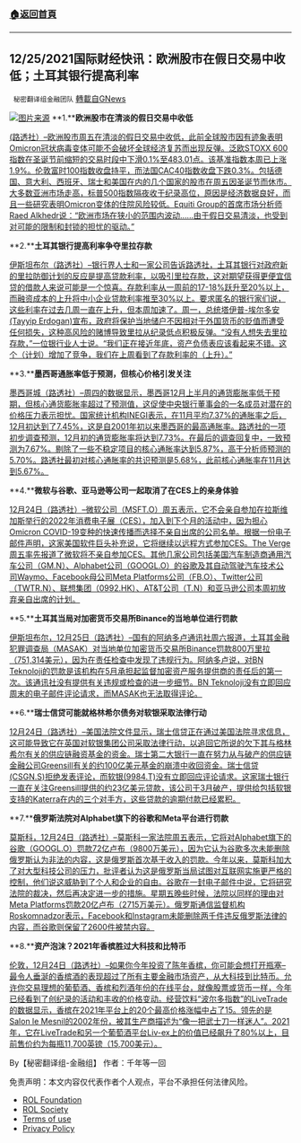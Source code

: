 ###  [:house:返回首頁](https://github.com/ourhimalayas/txt)
---


## 12/25/2021国际财经快讯：欧洲股市在假日交易中收低；土耳其银行提高利率
` 秘密翻译组金融团队` [轉載自GNews](https://gnews.org/zh-hans/1789807/)

![](https://assets.gnews.org/wp-content/uploads/2021/12/图片1-129.png)[图片来源](https://dzm0ugdauank9.cloudfront.net)
**1.****欧洲股市在清淡的假日交易中收低**

[(路透社）–欧洲股市周五在清淡的假日交易中收低，此前全球股市因有迹象表明Omicron冠状病毒变体可能不会破坏全球经济复苏而出现反弹。泛欧STOXX 600指数在圣诞节前缩短的交易时段中下滑0.1%至483.01点。该基准指数本周已上涨1.9%。伦敦富时100指数收盘持平，而法国CAC40指数收盘下跌0.3%。包括德国、意大利、西班牙、瑞士和美国在内的几个国家的股市在周五因圣诞节而休市。大多数亚洲市场走高，标普500指数隔夜收于纪录高位，原因是经济数据良好，而且一些研究表明Omicron变体的住院风险较低。Equiti Group的首席市场分析师Raed Alkhedr说：“欧洲市场在狭小的范围内波动……由于假日交易清淡，也受到对可能的限制和封锁的担忧的驱动。”](https://www.oann.com/european-stocks-open-flat-in-thin-holiday-trade/)

**2.****土耳其银行提高利率争夺里拉存款**

[伊斯坦布尔（路透社）–银行界人士和一家公司告诉路透社，土耳其银行对政府新的里拉防御计划的反应是提高贷款利率，以吸引里拉存款，这对期望获得更便宜信贷的借款人来说可能是一个惊喜。存款利率从一周前的17-18%跃升至20%以上，而融资成本的上升将中小企业贷款利率推至30%以上。要求匿名的银行家们说，这些利率在过去几周一直在上升，但本周加速了。周一，总统塔伊普-埃尔多安(Tayyip Erdogan)宣布，政府将保护当地储户不因相对于外国货币的贬值而遭受任何损失，这种高风险的赌博导致里拉从纪录低点积极反弹。“没有人想失去里拉存款，”一位银行业人士说。“我们正在接近年底，资产负债表应该看起来不错。这个（计划）增加了竞争，我们在上周看到了存款利率的（上升）。”](https://www.oann.com/turkish-banks-hiked-rates-in-race-for-lira-deposits-sources/)

**3.****墨西哥通胀率低于预测，但核心价格引发关注**

[墨西哥城（路透社）–周四的数据显示，墨西哥12月上半月的通货膨胀率低于预期，但核心通货膨胀率超过了预测值，这促使中央银行董事会的一名成员对潜在的价格压力表示担忧。国家统计机构INEGI表示，在11月平均7.37%的通胀率之后，12月初达到了7.45%，这是自2001年初以来墨西哥的最高通胀率。路透社的一项初步调查预测，12月初的通货膨胀率将达到7.73%。在最后的调查回复中，一致预测为7.67%。剔除了一些不稳定项目的核心通胀率达到5.87%，高于分析师预测的5.70%。路透社最初对核心通胀率的共识预测是5.68%，此前核心通胀率在11月达到5.67%。](https://www.oann.com/mexico-inflation-lower-than-forecast-but-core-prices-stir-concern/)

**4.****微软与谷歌、亚马逊等公司一起取消了在CES上的亲身体验**

[12月24日（路透社）–微软公司（MSFT.O）周五表示，它不会亲自参加在拉斯维加斯举行的2022年消费电子展（CES），加入到下个月的活动中，因为担心Omicron COVID-19变种的快速传播而选择不亲自出席的公司名单。根据一份电子邮件声明，这家美国软件巨头补充说，它将继续以远程方式参加CES。The Verge周五率先报道了微软将不亲自参加CES。其他几家公司包括美国汽车制造商通用汽车公司（GM.N）、Alphabet公司（GOOGL.O）的谷歌及其自动驾驶汽车技术公司Waymo、Facebook母公司Meta Platforms公司（FB.O）、Twitter公司（TWTR.N）、联想集团（0992.HK）、AT&T公司（T.N）和亚马逊公司本周初放弃亲自出席的计划。](https://www.reuters.com/technology/microsoft-will-not-participate-physically-ces-the-verge-2021-12-24/)

**5.****土耳其当局对加密货币交易所Binance的当地单位进行罚款**

[伊斯坦布尔，12月25日（路透社）–国有的阿纳多卢通讯社周六报道，土耳其金融犯罪调查局（MASAK）对当地单位加密货币交易所Binance罚款800万里拉（751,314美元），因为在责任检查中发现了违规行为。阿纳多卢说，对BN Teknoloji的罚款是该机构在5月承担起监督加密资产服务提供商的责任后的第一次。该通讯社没有提供有关违规或检查的进一步细节。BN Teknoloji没有立即回应周末的电子邮件评论请求，而MASAK也无法取得评论。](https://www.reuters.com/markets/currencies/turkish-authorities-fine-local-unit-crypto-exchange-binance-anadolu-news-agency-2021-12-25/)

**6.****瑞士信贷可能就格林希尔债务对软银采取法律行动**

[12月24日（路透社）–美国法院文件显示，瑞士信贷正在通过美国法院寻求信息，这可能导致它在英国对软银集团公司采取法律行动，以追回它所说的欠下其与格林希尔有关的供应链融资基金的资金。瑞士第二大银行一直在努力从与破产的供应链金融公司Greensill有关的约100亿美元基金的崩溃中收回资金。瑞士信贷(CSGN.S)拒绝发表评论，而软银(9984.T)没有立即回应评论请求。这家瑞士银行一直在关注Greensill提供的约23亿美元贷款，该公司于3月破产，提供给包括软银支持的Katerra在内的三个对手方，这些贷款的逾期付款已经累积。](https://www.reuters.com/markets/europe/credit-suisse-may-take-legal-action-against-softbank-over-greensill-debt-court-2021-12-24/)

**7.****俄罗斯法院对Alphabet旗下的谷歌和Meta平台进行罚款**

[莫斯科，12月24日（路透社）–莫斯科一家法院周五表示，它将对Alphabet旗下的谷歌（GOOGL.O）罚款72亿卢布（9800万美元），因为它认为谷歌多次未能删除俄罗斯认为非法的内容，这是俄罗斯首次基于收入的罚款。今年以来，莫斯科加大了对大型科技公司的压力，批评者认为这是俄罗斯当局试图对互联网实施更严格的控制，他们说这威胁到了个人和企业的自由。谷歌在一封电子邮件中说，它将研究法院的裁决，然后再决定进一步的措施。星期五晚些时候，法院以同样的理由对Meta Platforms罚款20亿卢布（2715万美元）。俄罗斯通信监督机构Roskomnadzor表示，Facebook和Instagram未能删除两千件违反俄罗斯法律的内容，而谷歌则保留了2600件被禁内容。](https://www.reuters.com/technology/russian-court-fines-alphabets-google-72-bln-roubles-2021-12-24/)

**8.****资产泡沫？2021年香槟胜过大科技和比特币**

[伦敦，12月24日（路透社）–如果你今年投资了陈年香槟，你可能会想打开瓶塞–最令人垂涎的香槟酒的表现超过了所有主要金融市场资产，从大科技到比特币。允许你交易理想的葡萄酒、香槟和烈酒年份的在线平台，就像股票或货币一样，今年已经看到了创纪录的活动和丰收的价格变动。经营饮料“波尔多指数”的LiveTrade的数据显示，香槟在2021年平台上的20个最高价格涨幅中占了15。领先的是Salon le Mesnil的2002年份，被其生产商描述为“像一把武士刀一样迷人”。2021年，它在LiveTrade和另一个葡萄酒平台Liv-ex上的价值已经飙升了80%以上，目前售价约为每瓶11,700英镑（15,700美元）。](https://www.reuters.com/markets/europe/asset-bubbles-champagne-outfizzes-big-tech-bitcoin-2021-2021-12-24/)

By【秘密翻译组-金融组】
作者：千年等一回

 

免责声明：本文内容仅代表作者个人观点，平台不承担任何法律风险。

- [ROL Foundation](https://rolfoundation.org/)
- [ROL Society](https://rolsociety.org/)
- [Terms of use](https://gnews.org/terms-of-use-3/)
- [Privacy Policy](https://gnews.org/privacy-policy/)
